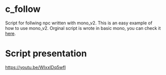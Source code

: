 # c_follow
Script for follwing npc written with mono_v2. This is an easy example of how to use mono_v2. 
Orginal script is wrote in basic mono, you can check it [here](https://github.com/mikoslaf/c_follow).
# Script presentation
https://youtu.be/WIxxIDq5wfI

